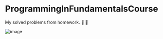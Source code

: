 # ProgrammingInFundamentalsCourse
My solved problems from homework. 🙂 🙂

![image](https://github.com/StefanHristov1997/ProgrammingInBasicsCourse/assets/133797718/556f0b58-868f-4a67-a076-f0a348e08b16)
